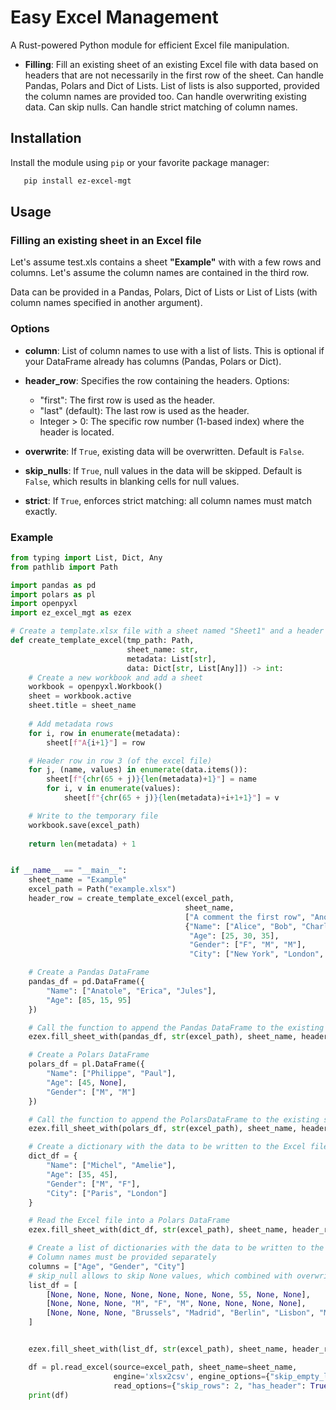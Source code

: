 # Easy Excel Management

A Rust-powered Python module for efficient Excel file manipulation.

- **Filling**: Fill an existing sheet of an existing Excel file with data based on headers that are not necessarily in the first row of the sheet. Can handle Pandas, Polars and Dict of Lists. List of lists is also supported, provided the column names are provided too. Can handle overwriting existing data. Can skip nulls. Can handle strict matching of column names.

## Installation

Install the module using `pip` or your favorite package manager:

```bash
   pip install ez-excel-mgt
```

## Usage

### Filling an existing sheet in an Excel file

Let's assume test.xls contains a sheet **"Example"** with with a few rows and columns. Let's assume the column names are contained in the third row. 

Data can be provided in a Pandas, Polars, Dict of Lists or List of Lists (with column names specified in another argument).

### Options

- **column**: List of column names to use with a list of lists. This is optional if your DataFrame already has columns (Pandas, Polars or Dict).
  
- **header_row**: Specifies the row containing the headers. Options:
  - "first": The first row is used as the header.
  - "last" (default): The last row is used as the header.
  - Integer > 0: The specific row number (1-based index) where the header is located.

- **overwrite**: If `True`, existing data will be overwritten. Default is `False`.

- **skip_nulls**: If `True`, null values in the data will be skipped. Default is `False`, which results in blanking cells for null values.

- **strict**: If `True`, enforces strict matching: all column names must match exactly.

### Example

```python
from typing import List, Dict, Any
from pathlib import Path

import pandas as pd
import polars as pl
import openpyxl
import ez_excel_mgt as ezex

# Create a template.xlsx file with a sheet named "Sheet1" and a header row at row 3
def create_template_excel(tmp_path: Path, 
                          sheet_name: str, 
                          metadata: List[str], 
                          data: Dict[str, List[Any]]) -> int:
    # Create a new workbook and add a sheet
    workbook = openpyxl.Workbook()
    sheet = workbook.active
    sheet.title = sheet_name
    
    # Add metadata rows
    for i, row in enumerate(metadata):
        sheet[f"A{i+1}"] = row

    # Header row in row 3 (of the excel file)
    for j, (name, values) in enumerate(data.items()):
        sheet[f"{chr(65 + j)}{len(metadata)+1}"] = name
        for i, v in enumerate(values):
            sheet[f"{chr(65 + j)}{len(metadata)+i+1+1}"] = v

    # Write to the temporary file
    workbook.save(excel_path)
    
    return len(metadata) + 1


if __name__ == "__main__":
    sheet_name = "Example"
    excel_path = Path("example.xlsx")
    header_row = create_template_excel(excel_path,
                                       sheet_name, 
                                       ["A comment the first row", "Another in the second row"], 
                                       {"Name": ["Alice", "Bob", "Charlie"], 
                                        "Age": [25, 30, 35], 
                                        "Gender": ["F", "M", "M"],
                                        "City": ["New York", "London", "Paris"]})

    # Create a Pandas DataFrame
    pandas_df = pd.DataFrame({
        "Name": ["Anatole", "Erica", "Jules"],
        "Age": [85, 15, 95]
    })

    # Call the function to append the Pandas DataFrame to the existing sheet
    ezex.fill_sheet_with(pandas_df, str(excel_path), sheet_name, header_row=header_row)

    # Create a Polars DataFrame
    polars_df = pl.DataFrame({
        "Name": ["Philippe", "Paul"],
        "Age": [45, None],
        "Gender": ["M", "M"]
    })

    # Call the function to append the PolarsDataFrame to the existing sheet
    ezex.fill_sheet_with(polars_df, str(excel_path), sheet_name, header_row=header_row)

    # Create a dictionary with the data to be written to the Excel file
    dict_df = {
        "Name": ["Michel", "Amelie"],
        "Age": [35, 45],
        "Gender": ["M", "F"],
        "City": ["Paris", "London"]
    }

    # Read the Excel file into a Polars DataFrame
    ezex.fill_sheet_with(dict_df, str(excel_path), sheet_name, header_row=header_row)

    # Create a list of dictionaries with the data to be written to the Excel file
    # Column names must be provided separately
    columns = ["Age", "Gender", "City"]
    # skip_null allows to skip None values, which combined with overwrite enables filling gaps or replacing specific values like a mask
    list_df = [
        [None, None, None, None, None, None, None, 55, None, None],
        [None, None, None, "M", "F", "M", None, None, None, None],
        [None, None, None, "Brussels", "Madrid", "Berlin", "Lisbon", "Montreal", None, None]
    ]


    ezex.fill_sheet_with(list_df, str(excel_path), sheet_name, header_row=header_row, columns=columns, skip_null=True, overwrite=True)

    df = pl.read_excel(source=excel_path, sheet_name=sheet_name,
                       engine='xlsx2csv', engine_options={"skip_empty_lines": True, "skip_hidden_rows": False},
                       read_options={"skip_rows": 2, "has_header": True, "infer_schema_length": 0})
    print(df)
```

